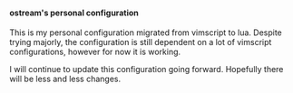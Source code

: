 #### ostream's personal configuration

This is my personal configuration migrated from vimscript to lua. Despite trying majorly, the configuration is still dependent on a lot of vimscript configurations, however for now it is working.

I will continue to update this configuration going forward. Hopefully there will be less and less changes.
